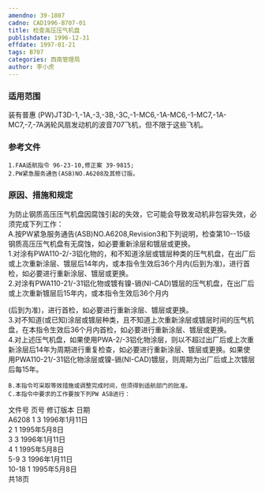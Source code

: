 ```yaml
---
amendno: 39-1807  
cadno: CAD1996-B707-01  
title: 检查高压压气机盘  
publishdate: 1996-12-31  
effdate: 1997-01-21  
tags: B707  
categories: 西南管理局  
author: 李小虎  
---
```

  
### 适用范围  
装有普惠 (PW)JT3D-1,-1A,-3,-3B,-3C,-1-MC6,-1A-MC6,-1-MC7,-1A-MC7,-7,-7A涡轮风扇发动机的波音707飞机，但不限于这些飞机。  
  
<!--more-->  
### 参考文件  
    1.FAA适航指令 96-23-10,修正案 39-9815;  
    2.PW紧急服务通告(ASB)NO.A6208及其修订版。  
  
### 原因、措施和规定  
为防止钢质高压压气机盘因腐蚀引起的失效，它可能会导致发动机非包容失效，必须完成下列工作：  
    A.按PW紧急服务通告(ASB)NO.A6208,Revision3和下列说明，检查第10--15级钢质高压压气机盘有无腐蚀，如必要重新涂层和镀层或更换。  
    1.对涂有PWA110-2/-3铝化物的，和不知道涂层或镀层种类的压气机盘，在出厂后或上次重新涂层、镀层后14年内，或本指令生效后36个月内(后到为准)，进行首检，如必要进行重新涂层、镀层或更换。  
    2.对涂有PWA110-21/-31铝化物或镀有镍-镉(NI-CAD)镀层的压气机盘，在出厂后或上次重新镀层后15年内，或本指令生效后36个月内  
  
  
(后到为准)，进行首检，如必要进行重新涂层、镀层或更换。  
    3.对不知道(或已知)涂层或镀层种类，且不知道上次重新涂层或镀层时间的压气机盘，在本指令生效后36个月内首检，如必要进行重新涂层、镀层或更换。  
    4.对上述压气机盘，如果使用PWA-2/-3铝化物涂层，则以不超过出厂后或上次重新涂层后14年为周期进行重复检查，如必要进行重新涂层、镀层或更换。如果使用PWA110-21/-31铝化物涂层或镍-镉(NI-CAD)镀层，则周期为出厂后或上次镀层后每15年。  
  
    B.本指令可采取等效措施或调整完成时间，但须得到适航部门的批准。  
    C.本指令中要求的工作要按下列PW ASB进行：  
文件号  页号  修订版本  日期  
  A6208   1  3   1996年1月11日  
2  1   1995年5月8日  
3  3   1996年1月11日  
4  1   1995年5月8日  
 5-9  3   1996年1月11日  
10-18  1   1995年5月8日  
 共18页  
  
